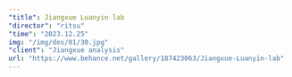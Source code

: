 ```yaml
---
"title": Jiangxue Luanyin lab
"director": "ritsu"
"time": "2023.12.25"
img: "/img/des/01/30.jpg"
"client": "Jiangxue analysis"
url: "https://www.behance.net/gallery/187423063/Jiangxue-Luanyin-lab"
---
```

